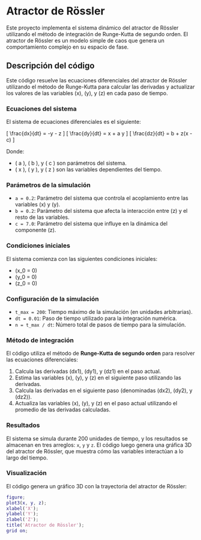 # Atractor de Rössler

Este proyecto implementa el sistema dinámico del atractor de Rössler utilizando el método de integración de Runge-Kutta de segundo orden. El atractor de Rössler es un modelo simple de caos que genera un comportamiento complejo en su espacio de fase.

## Descripción del código

Este código resuelve las ecuaciones diferenciales del atractor de Rössler utilizando el método de Runge-Kutta para calcular las derivadas y actualizar los valores de las variables \(x\), \(y\), y \(z\) en cada paso de tiempo.

### Ecuaciones del sistema

El sistema de ecuaciones diferenciales es el siguiente:

\[
\frac{dx}{dt} = -y - z
\]
\[
\frac{dy}{dt} = x + a y
\]
\[
\frac{dz}{dt} = b + z(x - c)
\]

Donde:
- \( a \), \( b \), y \( c \) son parámetros del sistema.
- \( x \), \( y \), y \( z \) son las variables dependientes del tiempo.

### Parámetros de la simulación

- `a = 0.2`: Parámetro del sistema que controla el acoplamiento entre las variables \(x\) y \(y\).
- `b = 0.2`: Parámetro del sistema que afecta la interacción entre \(z\) y el resto de las variables.
- `c = 7.0`: Parámetro del sistema que influye en la dinámica del componente \(z\).

### Condiciones iniciales

El sistema comienza con las siguientes condiciones iniciales:
- \(x_0 = 0\)
- \(y_0 = 0\)
- \(z_0 = 0\)

### Configuración de la simulación

- `t_max = 200`: Tiempo máximo de la simulación (en unidades arbitrarias).
- `dt = 0.01`: Paso de tiempo utilizado para la integración numérica.
- `n = t_max / dt`: Número total de pasos de tiempo para la simulación.

### Método de integración

El código utiliza el método de **Runge-Kutta de segundo orden** para resolver las ecuaciones diferenciales:

1. Calcula las derivadas \(dx1\), \(dy1\), y \(dz1\) en el paso actual.
2. Estima las variables \(x\), \(y\), y \(z\) en el siguiente paso utilizando las derivadas.
3. Calcula las derivadas en el siguiente paso (denominadas \(dx2\), \(dy2\), y \(dz2\)).
4. Actualiza las variables \(x\), \(y\), y \(z\) en el paso actual utilizando el promedio de las derivadas calculadas.

### Resultados

El sistema se simula durante 200 unidades de tiempo, y los resultados se almacenan en tres arreglos: `x`, `y` y `z`. El código luego genera una gráfica 3D del atractor de Rössler, que muestra cómo las variables interactúan a lo largo del tiempo.

### Visualización

El código genera un gráfico 3D con la trayectoria del atractor de Rössler:

```matlab
figure;
plot3(x, y, z);
xlabel('X');
ylabel('Y');
zlabel('Z');
title('Atractor de Rössler');
grid on;
